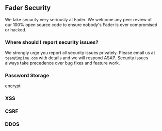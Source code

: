## Fader Security

We take security very seriously at Fader. 
We welcome any peer review of our 100% open source code to ensure nobody's Fader is ever compromised or hacked.

### Where should I report security issues?

We strongly urge you report all security issues privately. 
Please email us at `team@inpime.com` with details and we will respond ASAP. 
Security issues always take precedence over bug fixes and feature work.

### Password Storage

encrypt

### XSS

### CSRF

### DDOS
